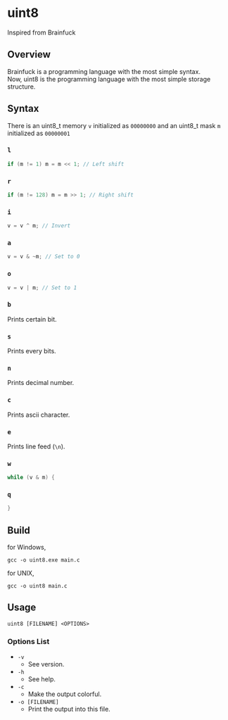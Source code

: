 # uint8
Inspired from Brainfuck
## Overview
Brainfuck is a programming language with the most simple syntax.  
Now, uint8 is the programming language with the most simple storage structure.
## Syntax
There is an uint8_t memory `v` initialized as `00000000`
and an uint8_t mask `m` initialized as `00000001`
### `l`
```c
if (m != 1) m = m << 1; // Left shift
```
### `r`
```c
if (m != 128) m = m >> 1; // Right shift
```
### `i`
```c
v = v ^ m; // Invert
```
### `a`
```c
v = v & ~m; // Set to 0
```
### `o`
```c
v = v | m; // Set to 1
```
### `b`
Prints certain bit.
### `s`
Prints every bits.
### `n`
Prints decimal number.
### `c`
Prints ascii character.
### `e`
Prints line feed (`\n`).
### `w`
```c
while (v & m) {
```
### `q`
```c
}
```
## Build
for Windows,
```shell
gcc -o uint8.exe main.c
```
for UNIX,
```shell
gcc -o uint8 main.c
```
## Usage
```shell
uint8 [FILENAME] <OPTIONS>
```
### Options List
- `-v`
  - See version.
- `-h`
  - See help.
- `-c`
  - Make the output colorful.
- `-o [FILENAME]`
  - Print the output into this file.